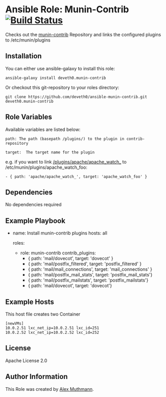 # Ansible Role: Munin-Contrib [![Build Status](https://travis-ci.org/deveth0/ansible-munin-contrib.svg?branch=master)](https://travis-ci.org/deveth0/ansible-munin-contrib)

Checks out the [munin-contrib](https://github.com/munin-monitoring/contrib) Repository and links the configured plugins to /etc/munin/plugins

## Installation

You can either use ansible-galaxy to install this role:

    ansible-galaxy install deveth0.munin-contrib

Or checkout this git-repository to your roles directory:

    git clone https://github.com/deveth0/ansible-munin-contrib.git deveth0.munin-contrib

## Role Variables

Available variables are listed below:

    path: The path (basepath /plugins/) to the plugin in contrib-repository

    target:  The target name for the plugin
    
e.g. if you want to link [/plugins/apache/apache_watch_](https://github.com/munin-monitoring/contrib/blob/master/plugins/apache/apache_watch_) to /etc/munin/plugins/apache_watch_foo:

    - { path: 'apache/apache_watch_', target: 'apache_watch_foo' }

    

## Dependencies

No dependencies required

## Example Playbook


- name: Install munin-contrib plugins
  hosts: all

  roles:
    - role: munin-contrib
      contrib_plugins:
        - { path: 'mail/dovecot', target: 'dovecot' }
        - { path: 'mail/postfix_filtered', target: 'postfix_filtered' }
        - { path: 'mail/mail_connections', target: 'mail_connections' }
        - { path: 'mail/postfix_mail_stats', target: 'postfix_mail_stats'}
        - { path: 'mail/postfix_mailstats', target: 'postfix_mailstats'}
        - { path: 'mail/dovecot', target: 'dovecot'}
       


## Example Hosts

This host file creates two Container

    [newVMs]
    10.0.2.51 lxc_net_ip=10.0.2.51 lxc_id=251
    10.0.2.52 lxc_net_ip=10.0.2.52 lxc_id=252


## License

Apache License 2.0

## Author Information

This Role was created by [Alex Muthmann](http://dev-eth0.de).
